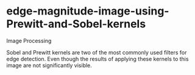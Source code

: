 # edge-magnitude-image-using-Prewitt-and-Sobel-kernels
Image Processing


Sobel and Prewitt kernels are two of the most commonly used filters for edge detection. Even though the results of applying these kernels to this image are not significantly visible. 
